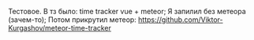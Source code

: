Тестовое. В тз было: time tracker vue + meteor; 
Я запилил без метеора (зачем-то); 
Потом прикрутил метеор: https://github.com/Viktor-Kurgashov/meteor-time-tracker
